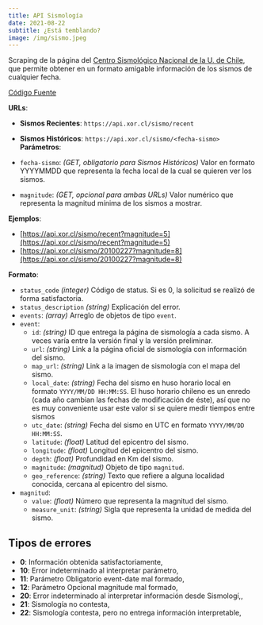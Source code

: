 ```yaml
---
title: API Sismología
date: 2021-08-22
subtitle: ¿Está temblando?
image: /img/sismo.jpeg
---
```



Scraping de la página del [Centro Sismológico Nacional de la U. de Chile](http://sismologia.cl), que permite obtener en un formato amigable información de los sismos de cualquier fecha.

[Código Fuente](https://github.com/xorcl/api-sismo)

**URLs**: 
* **Sismos Recientes**: `https://api.xor.cl/sismo/recent`
* **Sismos Históricos**: `https://api.xor.cl/sismo/<fecha-sismo>`
**Parámetros**:

* `fecha-sismo`: _(GET, obligatorio para Sismos Históricos)_ Valor en formato YYYYMMDD que representa la fecha local de la cual se quieren ver los sismos.
* `magnitude`: _(GET, opcional para ambas URLs)_ Valor numérico que representa la magnitud mínima de los sismos a mostrar.

**Ejemplos**: 
* [https://api.xor.cl/sismo/recent?magnitude=5](https://api.xor.cl/sismo/recent?magnitude=5)
* [https://api.xor.cl/sismo/20100227?magnitude=8](https://api.xor.cl/sismo/20100227?magnitude=8)

**Formato**:
* `status_code` _(integer)_ Código de status. Si es 0, la solicitud se realizó de forma satisfactoria.
* `status_description` _(string)_ Explicación del error.
* `events`: _(array)_ Arreglo de objetos de tipo `event`.
* `event`:
    * `id`: _(string)_ ID que entrega la página de sismología a cada sismo. A veces varía entre la versión final y la versión preliminar.
    * `url`: _(string)_ Link a la página oficial de sismología con información del sismo.
    * `map_url`: _(string)_ Link a la imagen de sismología con el mapa del sismo.
    * `local_date`: _(string)_ Fecha del sismo en huso horario local en formato `YYYY/MM/DD HH:MM:SS`. El huso horario chileno es un enredo (cada año cambian las fechas de modificación de éste), así que no es muy conveniente usar este valor si se quiere medir tiempos entre sismos
    * `utc_date`: _(string)_ Fecha del sismo en UTC en formato `YYYY/MM/DD HH:MM:SS`.
    * `latitude`: _(float)_ Latitud del epicentro del sismo.
    * `longitude`: _(float)_ Longitud del epicentro del sismo.
    * `depth`: _(float)_ Profundidad en Km del sismo.
    * `magnitude`: _(magnitud)_ Objeto de tipo `magnitud`.
    * `geo_reference`: _(string)_ Texto que refiere a alguna localidad conocida, cercana al epicentro del sismo.
* `magnitud`:
    * `value`: _(float)_ Número que representa la magnitud del sismo.
    * `measure_unit`: _(string)_ Sigla que representa la unidad de medida del sismo.

## Tipos de errores

* **0**:  Información obtenida satisfactoriamente,
* **10**: Error indeterminado al interpretar parámetro,
* **11**: Parámetro Obligatorio event-date mal formado,
* **12**: Parámetro Opcional magnitude mal formado,
* **20**: Error indeterminado al interpretar información desde Sismologí,,
* **21**: Sismología no contesta,
* **22**: Sismología contesta, pero no entrega información interpretable,